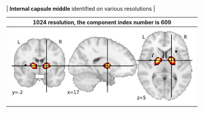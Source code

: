 


| **Internal capsule middle** identified on various resolutions |

| 1024 resolution, the component index number is 609|  
|:---:|  
| ![Component 1024](../1024/final/609.jpg "From component 1024: Internal capsule middle") |